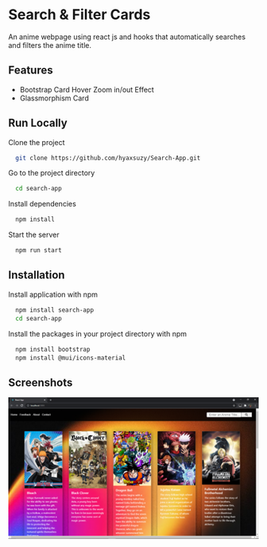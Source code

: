 
# Search & Filter Cards

An anime webpage using react js and hooks that automatically searches and filters the anime title.


## Features

- Bootstrap Card Hover Zoom in/out Effect
- Glassmorphism Card

  
## Run Locally

Clone the project

```bash
  git clone https://github.com/hyaxsuzy/Search-App.git
```

Go to the project directory

```bash
  cd search-app
```

Install dependencies

```bash
  npm install
```

Start the server

```bash
  npm run start
```

  
## Installation

Install application with npm

```bash
  npm install search-app
  cd search-app
```
Install the packages in your project directory with npm

```bash
  npm install bootstrap
  npm install @mui/icons-material
```
## Screenshots

![App Screenshot](animeweb.png)

  
